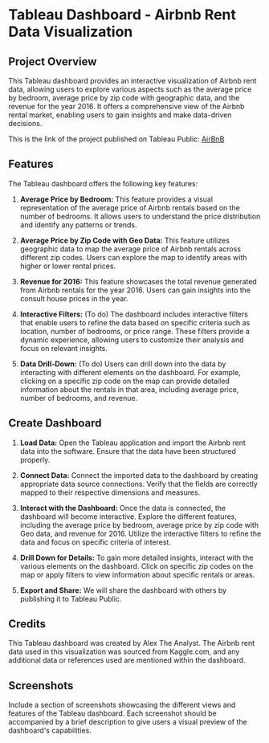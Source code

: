 # Tableau Dashboard - Airbnb Rent Data Visualization

## Project Overview
This Tableau dashboard provides an interactive visualization of Airbnb rent data, allowing users to explore various aspects such as the average price by bedroom, average price by zip code with geographic data, and the revenue for the year 2016. It offers a comprehensive view of the Airbnb rental market, enabling users to gain insights and make data-driven decisions.

This is the link of the project published on Tableau Public: [AirBnB](https://public.tableau.com/app/profile/ha.nguyen7783/viz/AirBnBFullProject_16878601190560/Dashboard1)

## Features

The Tableau dashboard offers the following key features:

1. **Average Price by Bedroom:** This feature provides a visual representation of the average price of Airbnb rentals based on the number of bedrooms. It allows users to understand the price distribution and identify any patterns or trends.

2. **Average Price by Zip Code with Geo Data:** This feature utilizes geographic data to map the average price of Airbnb rentals across different zip codes. Users can explore the map to identify areas with higher or lower rental prices.

3. **Revenue for 2016:** This feature showcases the total revenue generated from Airbnb rentals for the year 2016. Users can gain insights into the consult house prices in the year.

4. **Interactive Filters:** (To do) The dashboard includes interactive filters that enable users to refine the data based on specific criteria such as location, number of bedrooms, or price range. These filters provide a dynamic experience, allowing users to customize their analysis and focus on relevant insights.

5. **Data Drill-Down:** (To do) Users can drill down into the data by interacting with different elements on the dashboard. For example, clicking on a specific zip code on the map can provide detailed information about the rentals in that area, including average price, number of bedrooms, and revenue. 

## Create Dashboard

1. **Load Data:** Open the Tableau application and import the Airbnb rent data into the software. Ensure that the data have been structured properly.

2. **Connect Data:** Connect the imported data to the dashboard by creating appropriate data source connections. Verify that the fields are correctly mapped to their respective dimensions and measures.

3. **Interact with the Dashboard:** Once the data is connected, the dashboard will become interactive. Explore the different features, including the average price by bedroom, average price by zip code with Geo data, and revenue for 2016. Utilize the interactive filters to refine the data and focus on specific criteria of interest.

4. **Drill Down for Details:** To gain more detailed insights, interact with the various elements on the dashboard. Click on specific zip codes on the map or apply filters to view information about specific rentals or areas.

5. **Export and Share:** We will share the dashboard with others by publishing it to Tableau Public.

## Credits

This Tableau dashboard was created by Alex The Analyst. The Airbnb rent data used in this visualization was sourced from Kaggle.com, and any additional data or references used are mentioned within the dashboard.

 ## Screenshots
Include a section of screenshots showcasing the different views and features of the Tableau dashboard. Each screenshot should be accompanied by a brief description to give users a visual preview of the dashboard's capabilities.
